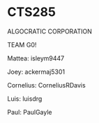 # CTS285
ALGOCRATIC CORPORATION


TEAM G0!

Mattea: isleym9447

Joey: ackermaj5301

Cornelius: CorneliusRDavis

Luis: luisdrg

Paul: PaulGayle

